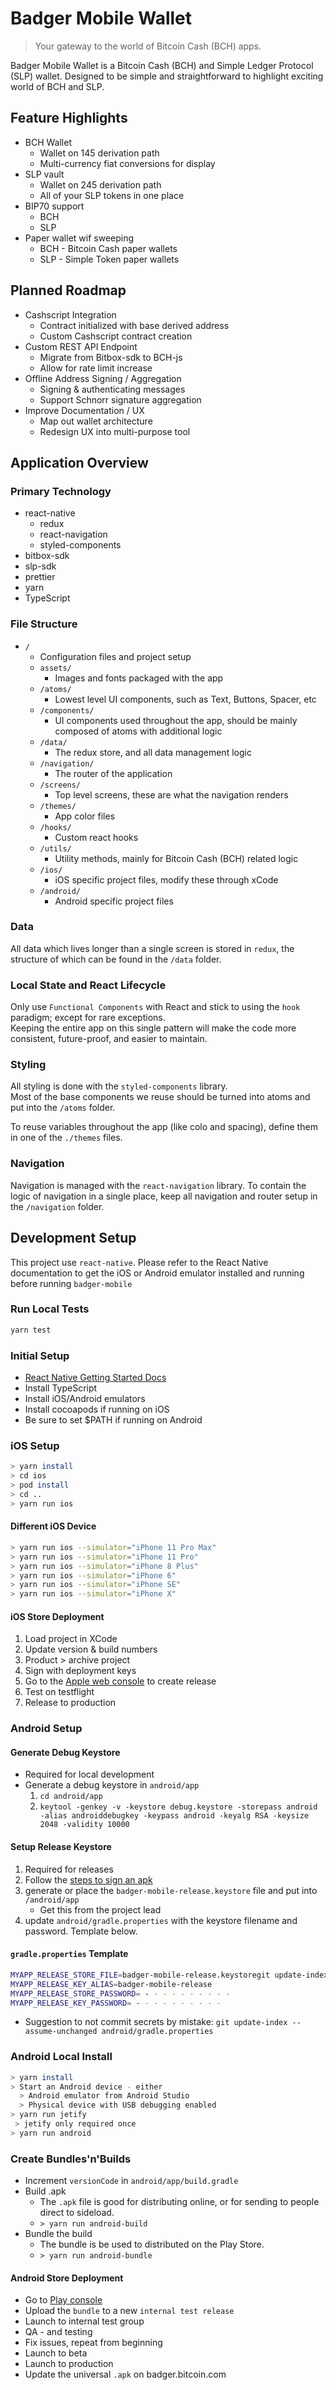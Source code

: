 # Badger Mobile Wallet

> Your gateway to the world of Bitcoin Cash (BCH) apps.

Badger Mobile Wallet is a Bitcoin Cash (BCH) and Simple Ledger Protocol (SLP) wallet. Designed to be simple and straightforward to highlight exciting world of BCH and SLP.

## Feature Highlights

- BCH Wallet
  - Wallet on 145 derivation path
  - Multi-currency fiat conversions for display
- SLP vault
  - Wallet on 245 derivation path
  - All of your SLP tokens in one place
- BIP70 support
  - BCH
  - SLP
- Paper wallet wif sweeping
  - BCH - Bitcoin Cash paper wallets
  - SLP - Simple Token paper wallets

## Planned Roadmap

- Cashscript Integration
  - Contract initialized with base derived address
  - Custom Cashscript contract creation
- Custom REST API Endpoint
  - Migrate from Bitbox-sdk to BCH-js
  - Allow for rate limit increase
- Offline Address Signing / Aggregation
  - Signing & authenticating messages
  - Support Schnorr signature aggregation
- Improve Documentation / UX
  - Map out wallet architecture
  - Redesign UX into multi-purpose tool

## Application Overview

### Primary Technology

- react-native
  - redux
  - react-navigation
  - styled-components
- bitbox-sdk
- slp-sdk
- prettier
- yarn
- TypeScript

### File Structure

- `/`
  - Configuration files and project setup
  - `assets/`
    - Images and fonts packaged with the app
  - `/atoms/`
    - Lowest level UI components, such as Text, Buttons, Spacer, etc
  - `/components/`
    - UI components used throughout the app, should be mainly composed of atoms with additional logic
  - `/data/`
    - The redux store, and all data management logic
  - `/navigation/`
    - The router of the application
  - `/screens/`
    - Top level screens, these are what the navigation renders
  - `/themes/`
    - App color files
  - `/hooks/`
    - Custom react hooks
  - `/utils/`
    - Utility methods, mainly for Bitcoin Cash (BCH) related logic
  - `/ios/`
    - iOS specific project files, modify these through xCode
  - `/android/`
    - Android specific project files

### Data

All data which lives longer than a single screen is stored in `redux`, the structure of which can be found in the `/data` folder.

### Local State and React Lifecycle

Only use `Functional Components` with React and stick to using the `hook` paradigm; except for rare exceptions.  
Keeping the entire app on this single pattern will make the code more consistent, future-proof, and easier to maintain.

### Styling

All styling is done with the `styled-components` library.  
Most of the base components we reuse should be turned into atoms and put into the `/atoms` folder.

To reuse variables throughout the app (like colo and spacing), define them in one of the `./themes` files.

### Navigation

Navigation is managed with the `react-navigation` library. To contain the logic of navigation in a single place, keep all navigation and router setup in the `/navigation` folder.

## Development Setup

This project use `react-native`. Please refer to the React Native documentation to get the iOS or Android emulator installed and running before running `badger-mobile`

### Run Local Tests

```bash
yarn test
```

### Initial Setup

- [React Native Getting Started Docs](https://facebook.github.io/react-native/docs/getting-started)
- Install TypeScript
- Install iOS/Android emulators
- Install cocoapods if running on iOS
- Be sure to set \$PATH if running on Android

### iOS Setup

```bash
> yarn install
> cd ios
> pod install
> cd ..
> yarn run ios
```

#### Different iOS Device

```bash
> yarn run ios --simulator="iPhone 11 Pro Max"
> yarn run ios --simulator="iPhone 11 Pro"
> yarn run ios --simulator="iPhone 8 Plus"
> yarn run ios --simulator="iPhone 6"
> yarn run ios --simulator="iPhone SE"
> yarn run ios --simulator="iPhone X"
```

#### iOS Store Deployment

1. Load project in XCode
1. Update version & build numbers
1. Product > archive project
1. Sign with deployment keys
1. Go to the [Apple web console](https://appstoreconnect.apple.com) to create release
1. Test on testflight
1. Release to production

### Android Setup

#### Generate Debug Keystore

- Required for local development
- Generate a debug keystore in `android/app`
  1. `cd android/app`
  1. `keytool -genkey -v -keystore debug.keystore -storepass android -alias androiddebugkey -keypass android -keyalg RSA -keysize 2048 -validity 10000`

#### Setup Release Keystore

1. Required for releases
1. Follow the [steps to sign an apk](https://facebook.github.io/react-native/docs/signed-apk-android)
1. generate or place the `badger-mobile-release.keystore` file and put into `/android/app`
   - Get this from the project lead
1. update `android/gradle.properties` with the keystore filename and password. Template below.

#### `gradle.properties` Template

```bash
MYAPP_RELEASE_STORE_FILE=badger-mobile-release.keystoregit update-index --assume-unchanged android/gradle.properties
MYAPP_RELEASE_KEY_ALIAS=badger-mobile-release
MYAPP_RELEASE_STORE_PASSWORD= - - - - - - - - - -
MYAPP_RELEASE_KEY_PASSWORD= - - - - - - - - - -
```

- Suggestion to not commit secrets by mistake: `git update-index --assume-unchanged android/gradle.properties`

### Android Local Install

```bash
> yarn install
> Start an Android device - either
  > Android emulator from Android Studio
  > Physical device with USB debugging enabled
> yarn run jetify
 > jetify only required once
> yarn run android
```

### Create Bundles'n'Builds

- Increment `versionCode` in `android/app/build.gradle`
- Build .apk
  - The `.apk` file is good for distributing online, or for sending to people direct to sideload.
  - `> yarn run android-build`
- Bundle the build
  - The bundle is be used to distributed on the Play Store.
  - `> yarn run android-bundle`

#### Android Store Deployment

- Go to [Play console](https://play.google.com/apps/publish/)
- Upload the `bundle` to a new `internal test release`
- Launch to internal test group
- QA - and testing
- Fix issues, repeat from beginning
- Launch to beta
- Launch to production
- Update the universal `.apk` on badger.bitcoin.com
